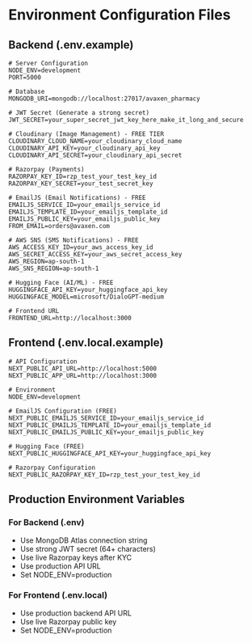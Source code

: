 # Environment Configuration Files

## Backend (.env.example)
```env
# Server Configuration
NODE_ENV=development
PORT=5000

# Database
MONGODB_URI=mongodb://localhost:27017/avaxen_pharmacy

# JWT Secret (Generate a strong secret)
JWT_SECRET=your_super_secret_jwt_key_here_make_it_long_and_secure

# Cloudinary (Image Management) - FREE TIER
CLOUDINARY_CLOUD_NAME=your_cloudinary_cloud_name
CLOUDINARY_API_KEY=your_cloudinary_api_key
CLOUDINARY_API_SECRET=your_cloudinary_api_secret

# Razorpay (Payments)
RAZORPAY_KEY_ID=rzp_test_your_test_key_id
RAZORPAY_KEY_SECRET=your_test_secret_key

# EmailJS (Email Notifications) - FREE
EMAILJS_SERVICE_ID=your_emailjs_service_id
EMAILJS_TEMPLATE_ID=your_emailjs_template_id
EMAILJS_PUBLIC_KEY=your_emailjs_public_key
FROM_EMAIL=orders@avaxen.com

# AWS SNS (SMS Notifications) - FREE
AWS_ACCESS_KEY_ID=your_aws_access_key_id
AWS_SECRET_ACCESS_KEY=your_aws_secret_access_key
AWS_REGION=ap-south-1
AWS_SNS_REGION=ap-south-1

# Hugging Face (AI/ML) - FREE
HUGGINGFACE_API_KEY=your_huggingface_api_key
HUGGINGFACE_MODEL=microsoft/DialoGPT-medium

# Frontend URL
FRONTEND_URL=http://localhost:3000
```

## Frontend (.env.local.example)
```env
# API Configuration
NEXT_PUBLIC_API_URL=http://localhost:5000
NEXT_PUBLIC_APP_URL=http://localhost:3000

# Environment
NODE_ENV=development

# EmailJS Configuration (FREE)
NEXT_PUBLIC_EMAILJS_SERVICE_ID=your_emailjs_service_id
NEXT_PUBLIC_EMAILJS_TEMPLATE_ID=your_emailjs_template_id
NEXT_PUBLIC_EMAILJS_PUBLIC_KEY=your_emailjs_public_key

# Hugging Face (FREE)
NEXT_PUBLIC_HUGGINGFACE_API_KEY=your_huggingface_api_key

# Razorpay Configuration
NEXT_PUBLIC_RAZORPAY_KEY_ID=rzp_test_your_test_key_id
```

## Production Environment Variables

### For Backend (.env)
- Use MongoDB Atlas connection string
- Use strong JWT secret (64+ characters)
- Use live Razorpay keys after KYC
- Use production API URL
- Set NODE_ENV=production

### For Frontend (.env.local)
- Use production backend API URL
- Use live Razorpay public key
- Set NODE_ENV=production
